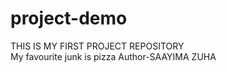 # project-demo
THIS IS MY FIRST PROJECT REPOSITORY
<br>
My favourite junk is pizza
Author-SAAYIMA ZUHA
